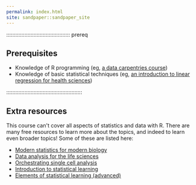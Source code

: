```yaml
---
permalink: index.html
site: sandpaper::sandpaper_site
---
```


::::::::::::::::::::::::::::::::::::::::::  prereq

## Prerequisites

- Knowledge of R programming (eg, [a data carpentries course](https://datacarpentry.org/lessons/))
- Knowledge of basic statistical techniques
  (eg, [an introduction to linear regression for health sciences](https://carpentries-incubator.github.io/simple-linear-regression-public-health/))
  

::::::::::::::::::::::::::::::::::::::::::::::::::

## Extra resources

This course can't cover all aspects of statistics and data with R.
There are many free resources to learn more about the topics, and indeed
to learn even broader topics! Some of these are listed here:

- [Modern statistics for modern biology](https://web.stanford.edu/class/bios221/book/)
- [Data analysis for the life sciences](https://leanpub.com/dataanalysisforthelifesciences)
- [Orchestrating single cell analysis](https://bioconductor.org/books/release/OSCA/)
- [Introduction to statistical learning](https://www.statlearning.com/)
- [Elements of statistical learning (advanced)](https://web.stanford.edu/~hastie/ElemStatLearn/)




